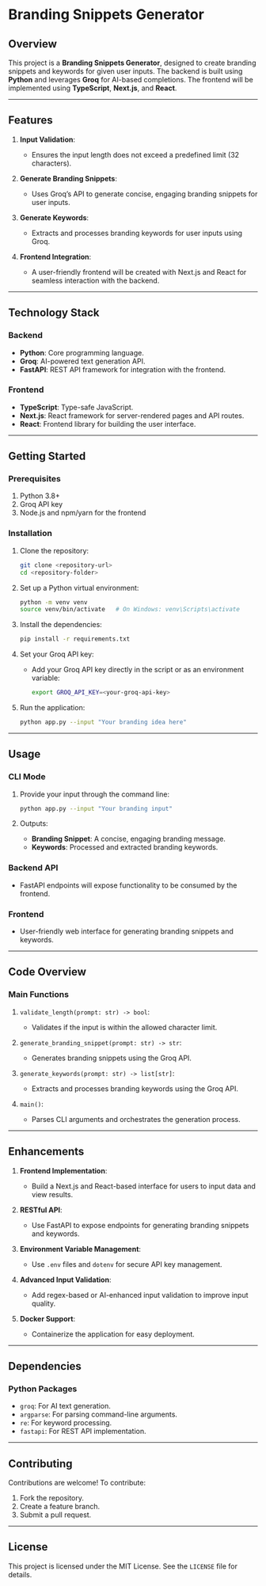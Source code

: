# Branding Snippets Generator

## Overview
This project is a **Branding Snippets Generator**, designed to create branding snippets and keywords for given user inputs. The backend is built using **Python** and leverages **Groq** for AI-based completions. The frontend will be implemented using **TypeScript**, **Next.js**, and **React**.

---

## Features

1. **Input Validation**:
   - Ensures the input length does not exceed a predefined limit (32 characters).

2. **Generate Branding Snippets**:
   - Uses Groq’s API to generate concise, engaging branding snippets for user inputs.

3. **Generate Keywords**:
   - Extracts and processes branding keywords for user inputs using Groq.

4. **Frontend Integration**:
   - A user-friendly frontend will be created with Next.js and React for seamless interaction with the backend.

---

## Technology Stack

### Backend
- **Python**: Core programming language.
- **Groq**: AI-powered text generation API.
- **FastAPI**: REST API framework for integration with the frontend.

### Frontend 
- **TypeScript**: Type-safe JavaScript.
- **Next.js**: React framework for server-rendered pages and API routes.
- **React**: Frontend library for building the user interface.

---

## Getting Started

### Prerequisites
1. Python 3.8+
2. Groq API key
3.  Node.js and npm/yarn for the frontend

### Installation

1. Clone the repository:
   ```bash
   git clone <repository-url>
   cd <repository-folder>
   ```

2. Set up a Python virtual environment:
   ```bash
   python -m venv venv
   source venv/bin/activate   # On Windows: venv\Scripts\activate
   ```

3. Install the dependencies:
   ```bash
   pip install -r requirements.txt
   ```

4. Set your Groq API key:
   - Add your Groq API key directly in the script or as an environment variable:
     ```bash
     export GROQ_API_KEY=<your-groq-api-key>
     ```

5. Run the application:
   ```bash
   python app.py --input "Your branding idea here"
   ```

---

## Usage

### CLI Mode
1. Provide your input through the command line:
   ```bash
   python app.py --input "Your branding input"
   ```

2. Outputs:
   - **Branding Snippet**: A concise, engaging branding message.
   - **Keywords**: Processed and extracted branding keywords.

### Backend API 
- FastAPI endpoints will expose functionality to be consumed by the frontend.

### Frontend
- User-friendly web interface for generating branding snippets and keywords.

---

## Code Overview

### Main Functions

1. `validate_length(prompt: str) -> bool`:
   - Validates if the input is within the allowed character limit.

2. `generate_branding_snippet(prompt: str) -> str`:
   - Generates branding snippets using the Groq API.

3. `generate_keywords(prompt: str) -> list[str]`:
   - Extracts and processes branding keywords using the Groq API.

4. `main()`:
   - Parses CLI arguments and orchestrates the generation process.

---

## Enhancements

1. **Frontend Implementation**:
   - Build a Next.js and React-based interface for users to input data and view results.

2. **RESTful API**:
   - Use FastAPI to expose endpoints for generating branding snippets and keywords.

3. **Environment Variable Management**:
   - Use `.env` files and `dotenv` for secure API key management.

4. **Advanced Input Validation**:
   - Add regex-based or AI-enhanced input validation to improve input quality.

5. **Docker Support**:
   - Containerize the application for easy deployment.

---

## Dependencies

### Python Packages
- `groq`: For AI text generation.
- `argparse`: For parsing command-line arguments.
- `re`: For keyword processing.
- `fastapi`: For REST API implementation.

---

## Contributing
Contributions are welcome! To contribute:
1. Fork the repository.
2. Create a feature branch.
3. Submit a pull request.

---

## License
This project is licensed under the MIT License. See the `LICENSE` file for details.


